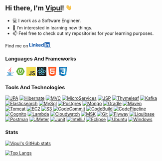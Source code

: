 ## Hi there, I'm [Vipul](https://github.com/vipul-kumar-singh/)! <img src="https://raw.githubusercontent.com/vipul-kumar-singh/vipul-kumar-singh/main/src/gif/wave.gif" width="20px">

- 💻 I work as a Software Engineer.
- 👀 I’m interested in learning new things.
- 📫 Feel free to check out my repositories for your learning purposes.

Find me on <a href="https://in.linkedin.com/in/vipul-kumar-singh-b25b8b178"><img height="17" src="https://raw.githubusercontent.com/vipul-kumar-singh/vipul-kumar-singh/main/src/logo/linkedin-full.png" title="LinkedIn"></a>.

### Languages And Frameworks
<code><a href="https://github.com/vipul-kumar-singh/DataStructures"><img height="30" src="https://raw.githubusercontent.com/vipul-kumar-singh/vipul-kumar-singh/main/src/logo/java-no-bg.png" title="Java"></a></code>
<code><a href="https://github.com/vipul-kumar-singh/Resource-Server"><img height="30" src="https://raw.githubusercontent.com/vipul-kumar-singh/vipul-kumar-singh/main/src/logo/spring-boot-no-bg.png" title="Spring Boot"></a></code>
<code><a href="https://github.com/vipul-kumar-singh/Complete-JavaScript-2021"><img height="30" src="https://raw.githubusercontent.com/vipul-kumar-singh/vipul-kumar-singh/main/src/logo/js.png" title="JavaScript"></a></code>
<code><a href="https://github.com/vipul-kumar-singh/React-The-Complete-Guide"><img height="30" src="https://raw.githubusercontent.com/vipul-kumar-singh/vipul-kumar-singh/main/src/logo/react.png" title="React JS"></a></code>
<code><img height="30" src="https://raw.githubusercontent.com/vipul-kumar-singh/vipul-kumar-singh/main/src/logo/html.png" title="HTML"></code>
<code><img height="30" src="https://raw.githubusercontent.com/vipul-kumar-singh/vipul-kumar-singh/main/src/logo/css-no-bg.png" title="CSS"></code>

### Tools And Technologies
[![JPA](https://img.shields.io/badge/-JPA-informational?style=flat&logo=hibernate&logoColor=e6ac00&color=0099ff&labelColor=white)](https://github.com/vipul-kumar-singh/RelationshipMappings)
[![Hibernate](https://img.shields.io/badge/-Hibernate-informational?style=flat&logo=hibernate&logoColor=e6ac00&color=0099ff&labelColor=white)]()
[![MVC](https://img.shields.io/badge/-MVC-informational?style=flat&logo=spring&logoColor=6DB33F&color=0099ff&labelColor=white)]()
[![MicroServices](https://img.shields.io/badge/-Microservices-informational?style=flat&logo=springboot&logoColor=6DB33F&color=0099ff&labelColor=white)](https://github.com/vipul-kumar-singh/Eureka)
[![JSP](https://img.shields.io/badge/-JSP-informational?style=flat&logo=java&logoColor=orange&color=0099ff&labelColor=white)](https://github.com/vipul-kumar-singh/JSP-Demo)
[![Thymeleaf](https://img.shields.io/badge/-Thymeleaf-informational?style=flat&logo=thymeleaf&logoColor=005F0F&color=0099ff&labelColor=white)](https://github.com/vipul-kumar-singh/ThymeleafDemo)
[![Kafka](https://img.shields.io/badge/-Kafka-informational?style=flat&logo=apachekafka&logoColor=black&color=0099ff&labelColor=white)](https://github.com/vipul-kumar-singh/KafkaProducerDemo)
[![Elasticsearch](https://img.shields.io/badge/-Elasticsearch-informational?style=flat&logo=elasticsearch&logoColor=3366ff&color=0099ff&labelColor=white)](https://github.com/vipul-kumar-singh/SpringDataElasticsearch)
[![MySql](https://img.shields.io/badge/-MySql-informational?style=flat&logo=mysql&logoColor=4479A1&color=0099ff&labelColor=white)](https://github.com/vipul-kumar-singh/RelationshipMappings)
[![Postgres](https://img.shields.io/badge/-Postgres-informational?style=flat&logo=postgresql&logoColor=4169E1&color=0099ff&labelColor=white)]()
[![Mongo](https://img.shields.io/badge/-Mongo-informational?style=flat&logo=mongodb&logoColor=47A248&color=0099ff&labelColor=white)](https://github.com/vipul-kumar-singh/SpringDataMongoDb)
[![Gradle](https://img.shields.io/badge/-Gradle-informational?style=flat&logo=gradle&logoColor=02303A&color=0099ff&labelColor=white)](https://github.com/vipul-kumar-singh/Android-Secure)
[![Maven](https://img.shields.io/badge/-Maven-informational?style=flat&logo=apachemaven&logoColor=C71A36&color=0099ff&labelColor=white)](https://github.com/vipul-kumar-singh/SpringBootActuator)
[![Tomcat](https://img.shields.io/badge/-Tomcat-informational?style=flat&logo=apachetomcat&logoColor=F8DC75&color=0099ff&labelColor=white)]()
[![EC2](https://img.shields.io/badge/-EC2-informational?style=flat&logo=amazonaws&logoColor=FF9900&color=0099ff&labelColor=white)]()
[![S3](https://img.shields.io/badge/-S3-informational?style=flat&logo=amazonaws&logoColor=FF9900&color=0099ff&labelColor=white)]()
[![CodeCommit](https://img.shields.io/badge/-CodeCommit-informational?style=flat&logo=amazonaws&logoColor=FF9900&color=0099ff&labelColor=white)]()
[![CodeBuild](https://img.shields.io/badge/-CodeBuild-informational?style=flat&logo=amazonaws&logoColor=FF9900&color=0099ff&labelColor=white)]()
[![CodePipeline](https://img.shields.io/badge/-CodePipeline-informational?style=flat&logo=amazonaws&logoColor=FF9900&color=0099ff&labelColor=white)]()
[![Cognito](https://img.shields.io/badge/-Cognito-informational?style=flat&logo=amazonaws&logoColor=FF9900&color=0099ff&labelColor=white)]()
[![Lambda](https://img.shields.io/badge/-Lambda-informational?style=flat&logo=amazonaws&logoColor=FF9900&color=0099ff&labelColor=white)]()
[![Cloudwatch](https://img.shields.io/badge/-Cloudwatch-informational?style=flat&logo=amazonaws&logoColor=FF9900&color=0099ff&labelColor=white)]()
[![MSK](https://img.shields.io/badge/-MSK-informational?style=flat&logo=amazonaws&logoColor=FF9900&color=0099ff&labelColor=white)]()
[![Git](https://img.shields.io/badge/-Git-informational?style=flat&logo=github&logoColor=black&color=0099ff&labelColor=white)](https://github.com/vipul-kumar-singh)
[![Flyway](https://img.shields.io/badge/-Flyway-informational?style=flat&logo=amazondynamodb&logoColor=blue&color=0099ff&labelColor=white)]()
[![Liquibase](https://img.shields.io/badge/-Liquibase-informational?style=flat&logo=amazondynamodb&logoColor=blue&color=0099ff&labelColor=white)]()
[![Postman](https://img.shields.io/badge/-Postman-informational?style=flat&logo=postman&logoColor=FF6C37&color=0099ff&labelColor=white)]()
[![JMeter](https://img.shields.io/badge/-JMeter-informational?style=flat&logo=apachejmeter&logoColor=D22128&color=0099ff&labelColor=white)]()
[![Junit](https://img.shields.io/badge/-Junit-informational?style=flat&logo=junit5&logoColor=25A162&color=0099ff&labelColor=white)]()
[![IntelliJ](https://img.shields.io/badge/-IntelliJ-informational?style=flat&logo=intellijidea&logoColor=cc00ff&color=0099ff&labelColor=white)]()
[![Eclipse](https://img.shields.io/badge/-Eclipse-informational?style=flat&logo=eclipseide&logoColor=2C2255&color=0099ff&labelColor=white)]()
[![Ubuntu](https://img.shields.io/badge/-Ubuntu-informational?style=flat&logo=ubuntu&logoColor=E95420&color=0099ff&labelColor=white)]()
[![Windows](https://img.shields.io/badge/-Windows-informational?style=flat&logo=windows&logoColor=0078D6&color=0099ff&labelColor=white)]()



### Stats

[![Vipul's GitHub stats](https://github-readme-stats.vercel.app/api?username=vipul-kumar-singh&show_icons=true&theme=algolia)](https://github.com/vipul-kumar-singh?tab=repositories)

[![Top Langs](https://github-readme-stats.vercel.app/api/top-langs/?username=vipul-kumar-singh&show_icons=true&theme=algolia&layout=compact)](https://github.com/vipul-kumar-singh/)
